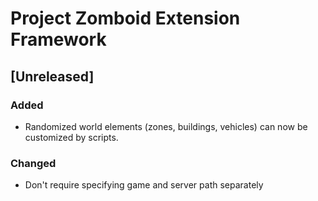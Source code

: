 # Project Zomboid Extension Framework

## [Unreleased]

### Added

- Randomized world elements (zones, buildings, vehicles) can now be customized by scripts.

### Changed

- Don't require specifying game and server path separately